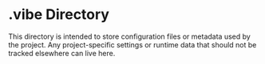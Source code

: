 # .vibe Directory

This directory is intended to store configuration files or metadata used by the project. Any project-specific settings or runtime data that should not be tracked elsewhere can live here.

